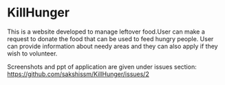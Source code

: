 # KillHunger

This is a website developed to manage leftover food.User can make a request to donate the food that can be used to feed hungry people.
User can provide information about needy areas and they can also apply if they wish to volunteer.


Screenshots and ppt of application are given under issues section: https://github.com/sakshissm/KillHunger/issues/2

